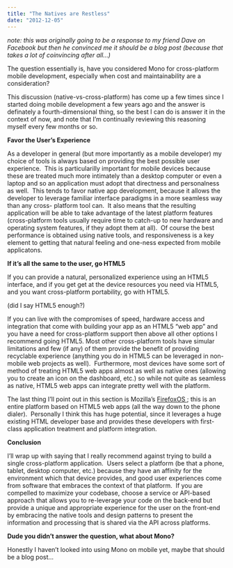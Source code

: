 ```yaml
---
title: "The Natives are Restless"
date: "2012-12-05"
---
```


<div class="content">
<p><em>note: this was originally going to be a response to my friend Dave on
Facebook but then he convinced me it should be a blog post (because that takes
a lot of coinvincing after all…)</em></p>
<p>The question essentially is, have you considered Mono for cross-platform
mobile development, especially when cost and maintainability are a
consideration?</p>
<p>This discussion (native-vs-cross-platform) has come up a few times since I
started doing mobile development a few years ago and the answer is definately
a fourth-dimensional thing, so the best I can do is answer it in the context
of now, and note that I’m continually reviewing this reasoning myself every
few months or so.</p>
<p><strong>Favor the User’s Experience</strong></p>
<p>As a developer in general (but more importantly as a mobile developer) my
choice of tools is always based on providing the best possible user
experience.  This is particularilly important for mobile devices because these
are treated much more intimately than a desktop computer or even a laptop and
so an application must adopt that directness and personalness as well.  This
tends to favor native app development, because it allows the developer to
leverage familiar interface paradigms in a more seamless way than any cross-
platform tool can.  It also means that the resulting application will be able
to take advantage of the latest platform features (cross-platform tools
usually require time to catch-up to new hardware and operating system
features, if they adopt them at all).  Of course the best performance is
obtained using native tools, and responsiveness is a key element to getting
that natural feeling and one-ness expected from mobile applicatons.</p>
<p><strong>If it’s all the same to the user, go HTML5</strong></p>
<p>If you can provide a natural, personalized experience using an HTML5
interface, and if you get get at the device resources you need via HTML5, and
you want cross-platform portability, go with HTML5.</p>
<p>(did I say HTML5 enough?)</p>
<p>If you can live with the compromises of speed, hardware access and integration
that come with building your app as an HTML5 “web app” and you have a need for
cross-platform support then above all other options I recommend going HTML5.
Most other cross-platform tools have simular limitations and few (if any) of
them provide the benefit of providing recyclable experience (anything you do
in HTML5 can be leveraged in non-mobile web projects as well).  Furthermore,
most devices have some sort of method of treating HTML5 web apps almost as
well as native ones (allowing you to create an icon on the dashboard, etc.) so
while not quite as seamless as native, HTML5 web apps can integrate pretty
well with the platform.</p>
<p>The last thing I’ll point out in this section is Mozilla’s <a href="http://www.mozilla.org/en-US/firefoxos/" target="_blank"> FirefoxOS
</a> ; this is an entire platform based
on HTML5 web apps (all the way down to the phone dialer).  Personally I think
this has huge potential, since it leverages a huge existing HTML developer
base and provides these developers with first-class application treatment and
platform integration.</p>
<p><strong>Conclusion</strong></p>
<p>I’ll wrap up with saying that I really recommend against trying to build a
single cross-platform application.  Users select a platform (be that a phone,
tablet, desktop computer, etc.) because they have an affinity for the
environment which that device provides, and good user experiences come from
software that embraces the context of that platform.  If you are compelled to
maximize your codebase, choose a service or API-based approach that allows you
to re-leverage your code on the back-end but provide a unique and appropriate
experience for the user on the front-end by embracing the native tools and
design patterns to present the information and processing that is shared via
the API across platforms.</p>
<p><strong>Dude you didn’t answer the question, what about Mono?</strong></p>
<p>Honestly I haven’t looked into using Mono on mobile yet, maybe that should be
a blog post…</p>
</div>
